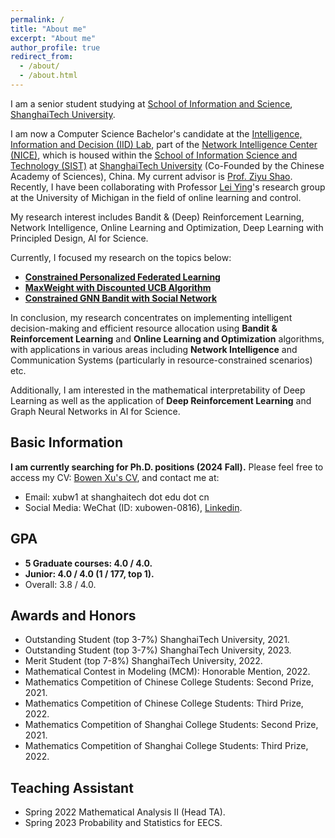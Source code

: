```yaml
---
permalink: /
title: "About me"
excerpt: "About me"
author_profile: true
redirect_from: 
  - /about/
  - /about.html
---
```

I am a senior student studying at [School of Information and Science](https://sist.shanghaitech.edu.cn/), [ShanghaiTech University](https://www.shanghaitech.edu.cn/).

I am now a Computer Science Bachelor's candidate at the [Intelligence, Information and Decision (IID) Lab](https://faculty.sist.shanghaitech.edu.cn/faculty/shaozy/lab.html), part of the [Network Intelligence Center (NICE)](https://nice.sist.shanghaitech.edu.cn/), which is housed within the [School of Information Science and Technology (SIST)](https://sist.shanghaitech.edu.cn/sist_en/) at [ShanghaiTech University](https://www.shanghaitech.edu.cn/eng/) (Co-Founded by the Chinese Academy of Sciences), China. My current advisor is [Prof. Ziyu Shao](https://faculty.sist.shanghaitech.edu.cn/faculty/shaozy/home.html). Recently, I have been collaborating with Professor [Lei Ying](https://leiying.engin.umich.edu/)'s research group at the University of Michigan in the field of online learning and control.

My research interest includes Bandit & (Deep) Reinforcement Learning, Network Intelligence, Online Learning
and Optimization, Deep Learning with Principled Design, AI for Science.

Currently, I focused my research on the topics below:

* **[Constrained Personalized Federated Learning](https://xubowen0816.github.io/bowen-xu.github.io/research/Constrained_personalized_federated_learning/)** 
* **[MaxWeight with Discounted UCB Algorithm](https://xubowen0816.github.io/bowen-xu.github.io/research/MaxWeight_with_discounted_UCB/)** 
* **[Constrained GNN Bandit with Social Network](https://xubowen0816.github.io/bowen-xu.github.io/research/GNN_Bandits_with_Social_Network/)**

In conclusion, my research concentrates on implementing intelligent decision-making and efficient resource allocation using **Bandit & Reinforcement Learning** and **Online Learning and Optimization** algorithms, with applications in various areas including **Network Intelligence** and Communication Systems (particularly in resource-constrained scenarios) etc.


Additionally, I am interested in the mathematical interpretability of Deep Learning as well as the application of **Deep Reinforcement Learning** and Graph Neural Networks in AI for Science.

## Basic Information

**I am currently searching for Ph.D. positions (2024 Fall).** Please feel free to access my CV: [Bowen Xu&#39;s CV](https://xubowen0816.github.io/bowen-xu.github.io/assets/Bowen_Xu__ShanghaiTech__CS.pdf), and contact me at:

* Email: xubw1 at shanghaitech dot edu dot cn
* Social Media: WeChat (ID: xubowen-0816), [Linkedin](https://www.linkedin.com/in/bowen-xu-1a276b29a/).

## GPA

* **5 Graduate courses: 4.0 / 4.0.**
* **Junior: 4.0 / 4.0 (1 / 177, top 1).**
* Overall: 3.8 / 4.0.

## Awards and Honors

* Outstanding Student (top 3-7%) ShanghaiTech University, 2021.
* Outstanding Student (top 3-7%) ShanghaiTech University, 2023.
* Merit Student (top 7-8%) ShanghaiTech University, 2022.
* Mathematical Contest in Modeling (MCM): Honorable Mention, 2022.
* Mathematics Competition of Chinese College Students: Second Prize, 2021.
* Mathematics Competition of Chinese College Students: Third Prize, 2022.
* Mathematics Competition of Shanghai College Students: Second Prize, 2021.
* Mathematics Competition of Shanghai College Students: Third Prize, 2022.

## Teaching Assistant

* Spring 2022 Mathematical Analysis II (Head TA).
* Spring 2023 Probability and Statistics for EECS.
